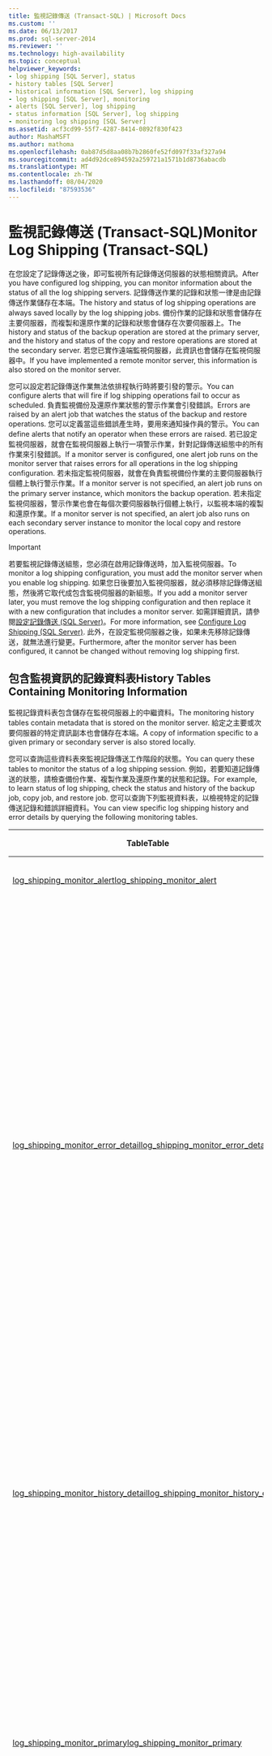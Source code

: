 ```yaml
---
title: 監視記錄傳送 (Transact-SQL) | Microsoft Docs
ms.custom: ''
ms.date: 06/13/2017
ms.prod: sql-server-2014
ms.reviewer: ''
ms.technology: high-availability
ms.topic: conceptual
helpviewer_keywords:
- log shipping [SQL Server], status
- history tables [SQL Server]
- historical information [SQL Server], log shipping
- log shipping [SQL Server], monitoring
- alerts [SQL Server], log shipping
- status information [SQL Server], log shipping
- monitoring log shipping [SQL Server]
ms.assetid: acf3cd99-55f7-4287-8414-0892f830f423
author: MashaMSFT
ms.author: mathoma
ms.openlocfilehash: 0ab87d5d8aa08b7b2860fe52fd097f33af327a94
ms.sourcegitcommit: ad4d92dce894592a259721a1571b1d8736abacdb
ms.translationtype: MT
ms.contentlocale: zh-TW
ms.lasthandoff: 08/04/2020
ms.locfileid: "87593536"
---
```

# <a name="monitor-log-shipping-transact-sql"></a><span data-ttu-id="dbb8a-102">監視記錄傳送 (Transact-SQL)</span><span class="sxs-lookup"><span data-stu-id="dbb8a-102">Monitor Log Shipping (Transact-SQL)</span></span>
  <span data-ttu-id="dbb8a-103">在您設定了記錄傳送之後，即可監視所有記錄傳送伺服器的狀態相關資訊。</span><span class="sxs-lookup"><span data-stu-id="dbb8a-103">After you have configured log shipping, you can monitor information about the status of all the log shipping servers.</span></span> <span data-ttu-id="dbb8a-104">記錄傳送作業的記錄和狀態一律是由記錄傳送作業儲存在本端。</span><span class="sxs-lookup"><span data-stu-id="dbb8a-104">The history and status of log shipping operations are always saved locally by the log shipping jobs.</span></span> <span data-ttu-id="dbb8a-105">備份作業的記錄和狀態會儲存在主要伺服器，而複製和還原作業的記錄和狀態會儲存在次要伺服器上。</span><span class="sxs-lookup"><span data-stu-id="dbb8a-105">The history and status of the backup operation are stored at the primary server, and the history and status of the copy and restore operations are stored at the secondary server.</span></span> <span data-ttu-id="dbb8a-106">若您已實作遠端監視伺服器，此資訊也會儲存在監視伺服器中。</span><span class="sxs-lookup"><span data-stu-id="dbb8a-106">If you have implemented a remote monitor server, this information is also stored on the monitor server.</span></span>  
  
 <span data-ttu-id="dbb8a-107">您可以設定若記錄傳送作業無法依排程執行時將要引發的警示。</span><span class="sxs-lookup"><span data-stu-id="dbb8a-107">You can configure alerts that will fire if log shipping operations fail to occur as scheduled.</span></span> <span data-ttu-id="dbb8a-108">負責監視備份及還原作業狀態的警示作業會引發錯誤。</span><span class="sxs-lookup"><span data-stu-id="dbb8a-108">Errors are raised by an alert job that watches the status of the backup and restore operations.</span></span> <span data-ttu-id="dbb8a-109">您可以定義當這些錯誤產生時，要用來通知操作員的警示。</span><span class="sxs-lookup"><span data-stu-id="dbb8a-109">You can define alerts that notify an operator when these errors are raised.</span></span> <span data-ttu-id="dbb8a-110">若已設定監視伺服器，就會在監視伺服器上執行一項警示作業，針對記錄傳送組態中的所有作業來引發錯誤。</span><span class="sxs-lookup"><span data-stu-id="dbb8a-110">If a monitor server is configured, one alert job runs on the monitor server that raises errors for all operations in the log shipping configuration.</span></span> <span data-ttu-id="dbb8a-111">若未指定監視伺服器，就會在負責監視備份作業的主要伺服器執行個體上執行警示作業。</span><span class="sxs-lookup"><span data-stu-id="dbb8a-111">If a monitor server is not specified, an alert job runs on the primary server instance, which monitors the backup operation.</span></span> <span data-ttu-id="dbb8a-112">若未指定監視伺服器，警示作業也會在每個次要伺服器執行個體上執行，以監視本端的複製和還原作業。</span><span class="sxs-lookup"><span data-stu-id="dbb8a-112">If a monitor server is not specified, an alert job also runs on each secondary server instance to monitor the local copy and restore operations.</span></span>  
  
> [!IMPORTANT]  
>  <span data-ttu-id="dbb8a-113">若要監視記錄傳送組態，您必須在啟用記錄傳送時，加入監視伺服器。</span><span class="sxs-lookup"><span data-stu-id="dbb8a-113">To monitor a log shipping configuration, you must add the monitor server when you enable log shipping.</span></span> <span data-ttu-id="dbb8a-114">如果您日後要加入監視伺服器，就必須移除記錄傳送組態，然後將它取代成包含監視伺服器的新組態。</span><span class="sxs-lookup"><span data-stu-id="dbb8a-114">If you add a monitor server later, you must remove the log shipping configuration and then replace it with a new configuration that includes a monitor server.</span></span> <span data-ttu-id="dbb8a-115">如需詳細資訊，請參閱[設定記錄傳送 &#40;SQL Server&#41;](configure-log-shipping-sql-server.md)。</span><span class="sxs-lookup"><span data-stu-id="dbb8a-115">For more information, see [Configure Log Shipping &#40;SQL Server&#41;](configure-log-shipping-sql-server.md).</span></span> <span data-ttu-id="dbb8a-116">此外，在設定監視伺服器之後，如果未先移除記錄傳送，就無法進行變更。</span><span class="sxs-lookup"><span data-stu-id="dbb8a-116">Furthermore, after the monitor server has been configured, it cannot be changed without removing log shipping first.</span></span>  
  
## <a name="history-tables-containing-monitoring-information"></a><span data-ttu-id="dbb8a-117">包含監視資訊的記錄資料表</span><span class="sxs-lookup"><span data-stu-id="dbb8a-117">History Tables Containing Monitoring Information</span></span>  
 <span data-ttu-id="dbb8a-118">監視記錄資料表包含儲存在監視伺服器上的中繼資料。</span><span class="sxs-lookup"><span data-stu-id="dbb8a-118">The monitoring history tables contain metadata that is stored on the monitor server.</span></span> <span data-ttu-id="dbb8a-119">給定之主要或次要伺服器的特定資訊副本也會儲存在本端。</span><span class="sxs-lookup"><span data-stu-id="dbb8a-119">A copy of information specific to a given primary or secondary server is also stored locally.</span></span>  
  
 <span data-ttu-id="dbb8a-120">您可以查詢這些資料表來監視記錄傳送工作階段的狀態。</span><span class="sxs-lookup"><span data-stu-id="dbb8a-120">You can query these tables to monitor the status of a log shipping session.</span></span> <span data-ttu-id="dbb8a-121">例如，若要知道記錄傳送的狀態，請檢查備份作業、複製作業及還原作業的狀態和記錄。</span><span class="sxs-lookup"><span data-stu-id="dbb8a-121">For example, to learn status of log shipping, check the status and history of the backup job, copy job, and restore job.</span></span> <span data-ttu-id="dbb8a-122">您可以查詢下列監視資料表，以檢視特定的記錄傳送記錄和錯誤詳細資料。</span><span class="sxs-lookup"><span data-stu-id="dbb8a-122">You can view specific log shipping history and error details by querying the following monitoring tables.</span></span>  
  
|<span data-ttu-id="dbb8a-123">Table</span><span class="sxs-lookup"><span data-stu-id="dbb8a-123">Table</span></span>|<span data-ttu-id="dbb8a-124">描述</span><span class="sxs-lookup"><span data-stu-id="dbb8a-124">Description</span></span>|  
|-----------|-----------------|  
|[<span data-ttu-id="dbb8a-125">log_shipping_monitor_alert</span><span class="sxs-lookup"><span data-stu-id="dbb8a-125">log_shipping_monitor_alert</span></span>](/sql/relational-databases/system-tables/log-shipping-monitor-alert-transact-sql)|<span data-ttu-id="dbb8a-126">儲存警示作業識別碼。</span><span class="sxs-lookup"><span data-stu-id="dbb8a-126">Stores alert job ID.</span></span>|  
|[<span data-ttu-id="dbb8a-127">log_shipping_monitor_error_detail</span><span class="sxs-lookup"><span data-stu-id="dbb8a-127">log_shipping_monitor_error_detail</span></span>](/sql/relational-databases/system-tables/log-shipping-monitor-error-detail-transact-sql)|<span data-ttu-id="dbb8a-128">儲存記錄傳送作業的錯誤明細。</span><span class="sxs-lookup"><span data-stu-id="dbb8a-128">Stores error details for log shipping jobs.</span></span> <span data-ttu-id="dbb8a-129">您可以查詢此資料表來查看代理程式工作階段的錯誤。</span><span class="sxs-lookup"><span data-stu-id="dbb8a-129">You can query this table see the errors for an agent session.</span></span> <span data-ttu-id="dbb8a-130">您可以選擇依每個錯誤的記錄日期和時間來排序。</span><span class="sxs-lookup"><span data-stu-id="dbb8a-130">Optionally, you can sort the errors by the date and time at which each was logged.</span></span> <span data-ttu-id="dbb8a-131">每個錯誤都會被記錄成一個例外狀況序列，而多重錯誤 (序列) 會依每項代理程式工作階段來記錄。</span><span class="sxs-lookup"><span data-stu-id="dbb8a-131">Each error is logged as a sequence of exceptions, and multiple errors (sequences) can per agent session.</span></span>|  
|[<span data-ttu-id="dbb8a-132">log_shipping_monitor_history_detail</span><span class="sxs-lookup"><span data-stu-id="dbb8a-132">log_shipping_monitor_history_detail</span></span>](/sql/relational-databases/system-tables/log-shipping-monitor-history-detail-transact-sql)|<span data-ttu-id="dbb8a-133">包含記錄傳送代理程式的記錄詳細資料。</span><span class="sxs-lookup"><span data-stu-id="dbb8a-133">Contains history details for log shipping agents.</span></span> <span data-ttu-id="dbb8a-134">您可以查詢此資料表來查看代理程式工作階段的記錄詳細資料。</span><span class="sxs-lookup"><span data-stu-id="dbb8a-134">You can query this table to see the history detail for an agent session.</span></span>|  
|[<span data-ttu-id="dbb8a-135">log_shipping_monitor_primary</span><span class="sxs-lookup"><span data-stu-id="dbb8a-135">log_shipping_monitor_primary</span></span>](/sql/relational-databases/system-tables/log-shipping-monitor-primary-transact-sql)|<span data-ttu-id="dbb8a-136">在每個記錄傳送組態中儲存一筆主要資料庫的監視記錄，包括有助於監視作業的最後備份檔及最後還原檔的相關資訊。</span><span class="sxs-lookup"><span data-stu-id="dbb8a-136">Stores one monitor record for the primary database in each log shipping configuration, including information about the last backup file and last restored file that is useful for monitoring.</span></span>|  
|[<span data-ttu-id="dbb8a-137">log_shipping_monitor_secondary</span><span class="sxs-lookup"><span data-stu-id="dbb8a-137">log_shipping_monitor_secondary</span></span>](/sql/relational-databases/system-tables/log-shipping-monitor-secondary-transact-sql)|<span data-ttu-id="dbb8a-138">為每個次要資料庫儲存一筆監視記錄，包括有助於監視作業的最後備份檔及最後還原檔的相關資訊。</span><span class="sxs-lookup"><span data-stu-id="dbb8a-138">Stores one monitor record for each secondary database, including information about the last backup file and last restored file that is useful for monitoring.</span></span>|  
  
## <a name="stored-procedures-for-monitoring-log-shipping"></a><span data-ttu-id="dbb8a-139">用來監視記錄傳送的預存程序</span><span class="sxs-lookup"><span data-stu-id="dbb8a-139">Stored Procedures for Monitoring Log Shipping</span></span>  
 <span data-ttu-id="dbb8a-140">監視和記錄資訊會儲存在 **msdb**的資料表中，可使用記錄傳送預存程序來存取。</span><span class="sxs-lookup"><span data-stu-id="dbb8a-140">Monitoring and history information is stored in tables in **msdb**, which can be accessed using log shipping stored procedures.</span></span> <span data-ttu-id="dbb8a-141">在下表所指定的伺服器上執行這些預存程序。</span><span class="sxs-lookup"><span data-stu-id="dbb8a-141">Run these stored procedures on the servers indicated in the following table.</span></span>  
  
|<span data-ttu-id="dbb8a-142">預存程序</span><span class="sxs-lookup"><span data-stu-id="dbb8a-142">Stored procedure</span></span>|<span data-ttu-id="dbb8a-143">描述</span><span class="sxs-lookup"><span data-stu-id="dbb8a-143">Description</span></span>|<span data-ttu-id="dbb8a-144">執行此程序的伺服器</span><span class="sxs-lookup"><span data-stu-id="dbb8a-144">Run this procedure on</span></span>|  
|----------------------|-----------------|---------------------------|  
|[<span data-ttu-id="dbb8a-145">sp_help_log_shipping_monitor_primary</span><span class="sxs-lookup"><span data-stu-id="dbb8a-145">sp_help_log_shipping_monitor_primary</span></span>](/sql/relational-databases/system-stored-procedures/sp-help-log-shipping-monitor-primary-transact-sql)|<span data-ttu-id="dbb8a-146">從 **log_shipping_monitor_primary** 資料表傳回指定的主要資料庫的監視記錄。</span><span class="sxs-lookup"><span data-stu-id="dbb8a-146">Returns monitor records for the specified primary database from the **log_shipping_monitor_primary** table.</span></span>|<span data-ttu-id="dbb8a-147">監視伺服器或主要伺服器</span><span class="sxs-lookup"><span data-stu-id="dbb8a-147">Monitor server or primary server</span></span>|  
|[<span data-ttu-id="dbb8a-148">sp_help_log_shipping_monitor_secondary</span><span class="sxs-lookup"><span data-stu-id="dbb8a-148">sp_help_log_shipping_monitor_secondary</span></span>](/sql/relational-databases/system-stored-procedures/sp-help-log-shipping-monitor-secondary-transact-sql)|<span data-ttu-id="dbb8a-149">從 **log_shipping_monitor_secondary** 資料表傳回指定的次要資料庫的監視記錄。</span><span class="sxs-lookup"><span data-stu-id="dbb8a-149">Returns monitor records for the specified secondary database from the **log_shipping_monitor_secondary** table.</span></span>|<span data-ttu-id="dbb8a-150">監視伺服器或次要伺服器</span><span class="sxs-lookup"><span data-stu-id="dbb8a-150">Monitor server or secondary server</span></span>|  
|[<span data-ttu-id="dbb8a-151">sp_help_log_shipping_alert_job</span><span class="sxs-lookup"><span data-stu-id="dbb8a-151">sp_help_log_shipping_alert_job</span></span>](/sql/relational-databases/system-stored-procedures/sp-help-log-shipping-alert-job-transact-sql)|<span data-ttu-id="dbb8a-152">傳回警示作業的作業識別碼。</span><span class="sxs-lookup"><span data-stu-id="dbb8a-152">Returns the job ID of the alert job.</span></span>|<span data-ttu-id="dbb8a-153">監視伺服器，或主要或次要伺服器 (若未定義監視伺服器的話)</span><span class="sxs-lookup"><span data-stu-id="dbb8a-153">Monitor server, or primary or secondary server if no monitor is defined</span></span>|  
|[<span data-ttu-id="dbb8a-154">sp_help_log_shipping_primary_database</span><span class="sxs-lookup"><span data-stu-id="dbb8a-154">sp_help_log_shipping_primary_database</span></span>](/sql/relational-databases/system-stored-procedures/sp-help-log-shipping-primary-database-transact-sql)|<span data-ttu-id="dbb8a-155">從 **log_shipping_primary_databases** 和 **log_shipping_monitor_primary** 資料表擷取主要資料庫設定然後顯示值。</span><span class="sxs-lookup"><span data-stu-id="dbb8a-155">Retrieves primary database settings and displays the values from the **log_shipping_primary_databases** and **log_shipping_monitor_primary** tables.</span></span>|<span data-ttu-id="dbb8a-156">主要伺服器</span><span class="sxs-lookup"><span data-stu-id="dbb8a-156">Primary server</span></span>|  
|[<span data-ttu-id="dbb8a-157">sp_help_log_shipping_primary_secondary</span><span class="sxs-lookup"><span data-stu-id="dbb8a-157">sp_help_log_shipping_primary_secondary</span></span>](/sql/relational-databases/system-stored-procedures/sp-help-log-shipping-primary-secondary-transact-sql)|<span data-ttu-id="dbb8a-158">擷取主要資料庫的次要資料庫名稱。</span><span class="sxs-lookup"><span data-stu-id="dbb8a-158">Retrieves secondary database names for a primary database.</span></span>|<span data-ttu-id="dbb8a-159">主要伺服器</span><span class="sxs-lookup"><span data-stu-id="dbb8a-159">Primary server</span></span>|  
|[<span data-ttu-id="dbb8a-160">sp_help_log_shipping_secondary_database</span><span class="sxs-lookup"><span data-stu-id="dbb8a-160">sp_help_log_shipping_secondary_database</span></span>](/sql/relational-databases/system-stored-procedures/sp-help-log-shipping-secondary-database-transact-sql)|<span data-ttu-id="dbb8a-161">從 **log_shipping_secondary**、 **log_shipping_secondary_databases** 和 **log_shipping_monitor_secondary** 資料表擷取次要資料庫的設定。</span><span class="sxs-lookup"><span data-stu-id="dbb8a-161">Retrieves secondary-database settings from the **log_shipping_secondary**, **log_shipping_secondary_databases** and **log_shipping_monitor_secondary** tables.</span></span>|<span data-ttu-id="dbb8a-162">次要伺服器</span><span class="sxs-lookup"><span data-stu-id="dbb8a-162">Secondary server</span></span>|  
|[<span data-ttu-id="dbb8a-163">sp_help_log_shipping_secondary_primary &#40;Transact-SQL&#41;</span><span class="sxs-lookup"><span data-stu-id="dbb8a-163">sp_help_log_shipping_secondary_primary &#40;Transact-SQL&#41;</span></span>](/sql/relational-databases/system-stored-procedures/sp-help-log-shipping-secondary-primary-transact-sql)|<span data-ttu-id="dbb8a-164">這個預存程序會擷取次要伺服器上所指定主要資料庫的設定。</span><span class="sxs-lookup"><span data-stu-id="dbb8a-164">This stored procedure retrieves the settings for a given primary database on the secondary server.</span></span>|<span data-ttu-id="dbb8a-165">次要伺服器</span><span class="sxs-lookup"><span data-stu-id="dbb8a-165">Secondary server</span></span>|  
  
## <a name="see-also"></a><span data-ttu-id="dbb8a-166">另請參閱</span><span class="sxs-lookup"><span data-stu-id="dbb8a-166">See Also</span></span>  
 <span data-ttu-id="dbb8a-167">[檢視記錄傳送報表 &#40;SQL Server Management Studio&#41;](view-the-log-shipping-report-sql-server-management-studio.md) </span><span class="sxs-lookup"><span data-stu-id="dbb8a-167">[View the Log Shipping Report &#40;SQL Server Management Studio&#41;](view-the-log-shipping-report-sql-server-management-studio.md) </span></span>  
 [<span data-ttu-id="dbb8a-168">記錄傳送預存程序與資料表</span><span class="sxs-lookup"><span data-stu-id="dbb8a-168">Log Shipping Stored Procedures and Tables</span></span>](log-shipping-tables-and-stored-procedures.md)  
  
  
